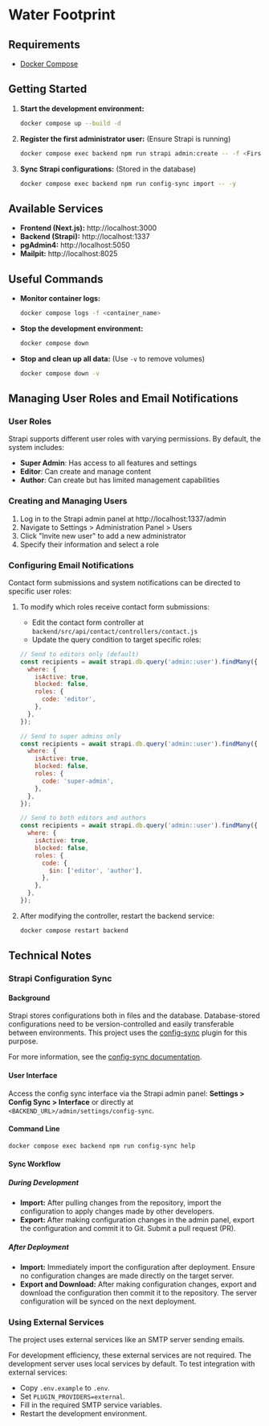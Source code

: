# Water Footprint

## Requirements

- [Docker Compose](https://docs.docker.com/compose/)

## Getting Started

1. **Start the development environment:**

   ```sh
   docker compose up --build -d
   ```

2. **Register the first administrator user:** (Ensure Strapi is running)

   ```sh
   docker compose exec backend npm run strapi admin:create -- -f <Firstname> -e <Email> -p <Password>
   ```

3. **Sync Strapi configurations:** (Stored in the database)

   ```sh
   docker compose exec backend npm run config-sync import -- -y
   ```

## Available Services

- **Frontend (Next.js):** http://localhost:3000
- **Backend (Strapi):** http://localhost:1337
- **pgAdmin4:** http://localhost:5050
- **Mailpit:** http://localhost:8025

## Useful Commands

- **Monitor container logs:**

  ```sh
  docker compose logs -f <container_name>
  ```

- **Stop the development environment:**

  ```sh
  docker compose down
  ```

- **Stop and clean up all data:** (Use `-v` to remove volumes)

  ```sh
  docker compose down -v
  ```

## Managing User Roles and Email Notifications

### User Roles

Strapi supports different user roles with varying permissions. By default, the system includes:

- **Super Admin**: Has access to all features and settings
- **Editor**: Can create and manage content
- **Author**: Can create but has limited management capabilities

### Creating and Managing Users

1. Log in to the Strapi admin panel at http://localhost:1337/admin
2. Navigate to Settings > Administration Panel > Users
3. Click "Invite new user" to add a new administrator
4. Specify their information and select a role

### Configuring Email Notifications

Contact form submissions and system notifications can be directed to specific user roles:

1. To modify which roles receive contact form submissions:

   - Edit the contact form controller at `backend/src/api/contact/controllers/contact.js`
   - Update the query condition to target specific roles:

   ```javascript
   // Send to editors only (default)
   const recipients = await strapi.db.query('admin::user').findMany({
     where: {
       isActive: true,
       blocked: false,
       roles: {
         code: 'editor',
       },
     },
   });

   // Send to super admins only
   const recipients = await strapi.db.query('admin::user').findMany({
     where: {
       isActive: true,
       blocked: false,
       roles: {
         code: 'super-admin',
       },
     },
   });

   // Send to both editors and authors
   const recipients = await strapi.db.query('admin::user').findMany({
     where: {
       isActive: true,
       blocked: false,
       roles: {
         code: {
           $in: ['editor', 'author'],
         },
       },
     },
   });
   ```

2. After modifying the controller, restart the backend service:
   ```sh
   docker compose restart backend
   ```

## Technical Notes

### Strapi Configuration Sync

#### Background

Strapi stores configurations both in files and the database. Database-stored configurations need to
be version-controlled and easily transferable between environments. This project uses the
[config-sync](https://market.strapi.io/plugins/strapi-plugin-config-sync) plugin for this purpose.

For more information, see the [config-sync documentation](https://docs.pluginpal.io/config-sync).

#### User Interface

Access the config sync interface via the Strapi admin panel: **Settings > Config Sync > Interface**
or directly at `<BACKEND_URL>/admin/settings/config-sync`.

#### Command Line

```sh
docker compose exec backend npm run config-sync help
```

#### Sync Workflow

##### During Development

- **Import:** After pulling changes from the repository, import the configuration to apply changes made
  by other developers.
- **Export:** After making configuration changes in the admin panel, export the configuration and commit
  it to Git. Submit a pull request (PR).

##### After Deployment

- **Import:** Immediately import the configuration after deployment. Ensure no configuration changes are
  made directly on the target server.
- **Export and Download:** After making configuration changes, export and download the configuration then
  commit it to the repository. The server configuration will be synced on the next deployment.

### Using External Services

The project uses external services like an SMTP server sending emails.

For development efficiency, these external services are not required. The development server uses local
services by default. To test integration with external services:

- Copy `.env.example` to `.env`.
- Set `PLUGIN_PROVIDERS=external`.
- Fill in the required SMTP service variables.
- Restart the development environment.
